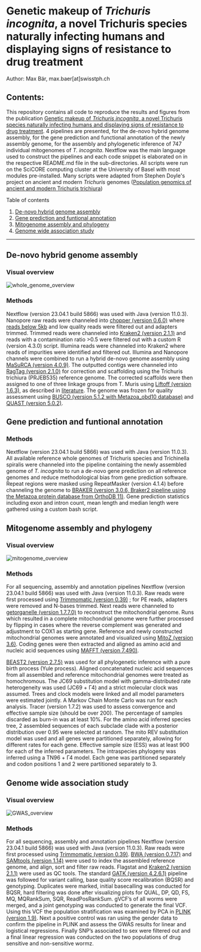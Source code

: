 # Genetic makeup of *Trichuris incognita*, a novel Trichuris species naturally infecting humans and displaying signs of resistance to drug treatment

Author: Max Bär, max.baer[at]swisstph.ch

## Contents:
This repository contains all code to reproduce the results and figures from the publication [Genetic makeup of *Trichuris incognita*, a novel Trichuris species naturally infecting humans and displaying signs of resistance to drug treatment](https://www.biorxiv.org/content/10.1101/2024.06.11.598441v1).
4 pipelines are presented, for the de-novo hybrid genome assembly, for the gene prediction and functional annotation of the 
newly assembly genome, for the assembly and phylogenetic inference of 747 individual mitogenomes of *T. incognita*. Nextflow was the main language used
to construct the pipelines and each code snippet is elaborated on in the respective README.md file in the sub-directories. All scripts were run on the SciCORE computing cluster at the University of Basel with most modules pre-installed.
Many scripts were adapted from Stephen Doyle's project on ancient and modern *Trichuris* genomes ([Population genomics of ancient and modern Trichuris trichiura](https://github.com/stephenrdoyle/ancient_trichuris/tree/master))
 

Table of contents

1. [De-novo hybrid genome assembly](https://github.com/max-baer/Trichuris_Hominibus/tree/master/01_De-novo_hybrid_assembly)
2. [Gene prediction and funtional annotation](https://github.com/max-baer/Trichuris_Hominibus/tree/master/02_De-novo_annotation_pipeline) 
3. [Mitogenome assembly and phylogeny](https://github.com/max-baer/Trichuris_Hominibus/tree/master/03_Mitogenome_assembly_and_phylogeny) 
4. [Genome wide association study](https://github.com/max-baer/Trichuris_Hominibus/tree/master/04_Genome_wide_association_study) 
___
## De-novo hybrid genome assembly <a name="annotation"></a>
### Visual overview
![whole_genome_overview](Overview_whole_genome_assembly.PNG)
### Methods
Nextflow (version 23.04.1 build 5866) was used with Java (version 11.0.3). Nanopore raw reads were channeled into 
[chopper (version 0.6.0)](https://academic.oup.com/bioinformatics/article/39/5/btad311/7160911?login=true) 
where [reads below 5kb](https://royalsocietypublishing.org/doi/10.1098/rstb.2020.0160) and low quality reads
were filtered out and adapters trimmed. Trimmed reads were channeled into 
[Kraken2 (version 2.1.1)](https://genomebiology.biomedcentral.com/articles/10.1186/s13059-019-1891-0) 
and reads with a contamination ratio >0.5 were filtered out with a custom R (version 4.3.0) script.
Illumina reads were channeled into Kraken2 where reads of impurities were identified and filtered out. 
Illumina and Nanopore channels were combined to run a hybrid de-novo genome assembly using 
[MaSuRCA (version 4.0.9)](https://academic.oup.com/bioinformatics/article/29/21/2669/195975). 
The outputted contigs were channeled into
[RagTag (version 2.1.0)](https://genomebiology.biomedcentral.com/articles/10.1186/s13059-022-02823-7) for correction and 
scaffolding using the Trichuris trichiura (PRJEB535) reference genome. The corrected scaffolds were then
assigned to one of three linkage groups from T. Muris using 
[Liftoff (version 1.6.3)](https://academic.oup.com/bioinformatics/article/37/12/1639/6035128?login=true), 
as described in [literature](https://www.nature.com/articles/s41467-022-31487-x#Sec8). 
The genome was frozen for quality assessment using
[BUSCO (version 5.1.2 with Metazoa_obd10 database)](https://academic.oup.com/mbe/article/38/10/4647/6329644) 
and [QUAST (version 5.0.2)](https://academic.oup.com/bioinformatics/article/34/13/i142/5045727?login=true). 
## Gene prediction and funtional annotation <a name="NFee"></a>
### Methods
Nextflow (version 23.04.1 build 5866) was used with Java (version 11.0.3). All available reference whole genomes of 
Trichuris species and Trichinella spiralis were channeled into the pipeline containing the newly assembled genome
of *T. incognita* to run a de-novo gene prediction on all reference genomes and reduce methodological
bias from gene prediction software. Repeat regions were masked using RepeatMasker (version 4.1.4) before channeling the
genome to [BRAKER (version 3.0.6, Braker2 pipeline using the Metazoa protein database from OrthoDB 11)](https://academic.oup.com/nargab/article/3/1/lqaa108/6066535).
Gene prediction statistics including exon and intron count, mean length and median length were gathered using a custom bash script. 
## Mitogenome assembly and phylogeny <a name="pyhlo"></a>
### Visual overview

![mitogenome_overview](Overview_mitogenome_assembly_and_phylogeny.PNG)

### Methods
For all sequencing, assembly and annotation pipelines Nextflow (version 23.04.1 build 5866) 
was used with Java (version 11.0.3). Raw reads were first processed using [Trimmomatic (version 0.39)](https://www.ncbi.nlm.nih.gov/pmc/articles/PMC4103590/) 
; for PE reads, adapters were removed and N-bases trimmed. Next reads were channeled to [getorganelle (version 1.7.7.0)](https://genomebiology.biomedcentral.com/articles/10.1186/s13059-020-02154-5) 
to reconstruct the mitochondrial genome. Runs which resulted in a complete mitochondrial genome were further processed by 
flipping in cases where the reverse complement was generated and adjustment to COX1 as starting gene. Reference and newly 
constructed mitochondrial genomes were annotated and visualized using [MitoZ (version 3.6)](https://academic.oup.com/nar/article/47/11/e63/5377471?login=true). 
Coding genes were then extracted and aligned as amino acid and nucleic acid sequences using [MAFFT (version 7.490)](https://academic.oup.com/mbe/article/30/4/772/1073398).


[BEAST2 (version 2.7.5)](https://journals.plos.org/ploscompbiol/article?id=10.1371/journal.pcbi.1006650) was used for all phylogenetic inference with a pure birth process (Yule process). 
Aligned concatenated nucleic acid sequences from all assembled and reference mitochondrial genomes were 
treated as homochromous. The JC69 substitution model with gamma-distributed rate heterogeneity was used 
(JC69 + Γ4) and a strict molecular clock was assumed. Trees and clock models were linked and all model 
parameters were estimated jointly. A Markov Chain Monte Carlo was run for each analysis. Tracer 
(version 1.7.2) was used to assess convergence and effective sample size (should be over 200).
The percentage of samples discarded as burn-in was at least 10%. For the amino acid inferred species tree,
2 assembled sequences of each subclade clade with a posterior distribution over 0.95 were selected at random.
The mito REV substitution model was used and all genes were partitioned separately, allowing for different 
rates for each gene. Effective sample size (ESS) was at least 900 for each of the inferred parameters. The 
intraspecies phylogeny was inferred using a TN96 + Γ4 model. Each gene was partitioned separately and codon 
positions 1 and 2 were partitioned separately to 3. 


## Genome wide association study <a name="GWAS"></a>
### Visual overview

![GWAS_overview](Overview_GWAS.PNG)

### Methods
For all sequencing, assembly and annotation pipelines Nextflow (version 23.04.1 build 5866) was used with Java (version 11.0.3).
Raw reads were first processed using [Trimmomatic (version 0.39)](https://www.ncbi.nlm.nih.gov/pmc/articles/PMC4103590/).
[BWA (version 0.7.17)](https://bio-bwa.sourceforge.net/bwa.shtml) and [SAMtools (version 1.14)](https://github.com/samtools/samtools)
were used to index the assembled reference genome, and align, sort and filter raw reads. Flagstat and
[Kraken2 (version 2.1.1)](https://genomebiology.biomedcentral.com/articles/10.1186/s13059-019-1891-0)
were used as QC tools. The standard [GATK (version 4.2.6.1)]( https://gatk.broadinstitute.org/hc/en-us/categories/360002310591-Technical-Documentation)
pipeline was followed for variant calling, base quality score recalibration (BQSR) and genotyping. Duplicates were marked,
initial basecalling was conducted for BQSR, hard filtering was done after visualizing plots for QUAL, DP, QD, FS, MQ, 
MQRankSum, SQR, ReadPosRankSum. gVCF’s of all worms were merged, and a joint genotyping was conducted to generate the final
VCF. Using this VCF the population stratification was examined by PCA in
[PLINK (version 1.9)]( https://www.cog-genomics.org/plink/). Next a positive control was ran using the gender data
to confirm the pipeline in PLINK and assess the GWAS results for linear and logistical regressions. Finally SNP’s associated to
sex were filtered out and a final linear regression was conducted on the two populations of drug sensitive 
and non-sensitive wormz.
